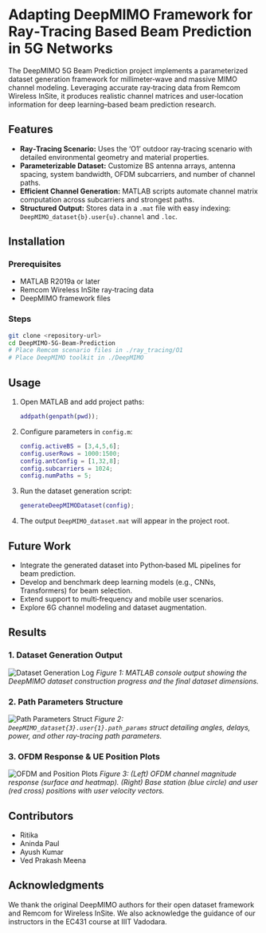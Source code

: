 # ﻿Adapting DeepMIMO Framework for Ray‑Tracing Based Beam Prediction in 5G Networks

The DeepMIMO 5G Beam Prediction project implements a parameterized dataset generation framework for millimeter‑wave and massive MIMO channel modeling. Leveraging accurate ray‑tracing data from Remcom Wireless InSite, it produces realistic channel matrices and user‑location information for deep learning–based beam prediction research.

## Features
- **Ray‑Tracing Scenario:** Uses the ‘O1’ outdoor ray‑tracing scenario with detailed environmental geometry and material properties.
- **Parameterizable Dataset:** Customize BS antenna arrays, antenna spacing, system bandwidth, OFDM subcarriers, and number of channel paths.
- **Efficient Channel Generation:** MATLAB scripts automate channel matrix computation across subcarriers and strongest paths.
- **Structured Output:** Stores data in a `.mat` file with easy indexing: `DeepMIMO_dataset{b}.user{u}.channel` and `.loc`.

## Installation

### Prerequisites
- MATLAB R2019a or later
- Remcom Wireless InSite ray‑tracing data
- DeepMIMO framework files

### Steps
```bash
git clone <repository-url>
cd DeepMIMO-5G-Beam-Prediction
# Place Remcom scenario files in ./ray_tracing/O1
# Place DeepMIMO toolkit in ./DeepMIMO
```

## Usage
1. Open MATLAB and add project paths:
   ```matlab
   addpath(genpath(pwd));
   ```
2. Configure parameters in `config.m`:
   ```matlab
   config.activeBS = [3,4,5,6];
   config.userRows = 1000:1500;
   config.antConfig = [1,32,8];
   config.subcarriers = 1024;
   config.numPaths = 5;
   ```
3. Run the dataset generation script:
   ```matlab
   generateDeepMIMODataset(config);
   ```
4. The output `DeepMIMO_dataset.mat` will appear in the project root.

## Future Work
- Integrate the generated dataset into Python‑based ML pipelines for beam prediction.
- Develop and benchmark deep learning models (e.g., CNNs, Transformers) for beam selection.
- Extend support to multi‑frequency and mobile user scenarios.
- Explore 6G channel modeling and dataset augmentation.

## Results

### 1. Dataset Generation Output
![Dataset Generation Log](results/dataset_generation.png)
*Figure 1: MATLAB console output showing the DeepMIMO dataset construction progress and the final dataset dimensions.*

### 2. Path Parameters Structure
![Path Parameters Struct](results/path_params.png)
*Figure 2: `DeepMIMO_dataset{3}.user{1}.path_params` struct detailing angles, delays, power, and other ray-tracing path parameters.*

### 3. OFDM Response & UE Position Plots
![OFDM and Position Plots](results/ofdm_userposition.png)
*Figure 3: (Left) OFDM channel magnitude response (surface and heatmap). (Right) Base station (blue circle) and user (red cross) positions with user velocity vectors.*

## Contributors
- Ritika
- Aninda Paul
- Ayush Kumar
- Ved Prakash Meena

## Acknowledgments
We thank the original DeepMIMO authors for their open dataset framework and Remcom for Wireless InSite. We also acknowledge the guidance of our instructors in the EC431 course at IIIT Vadodara.

